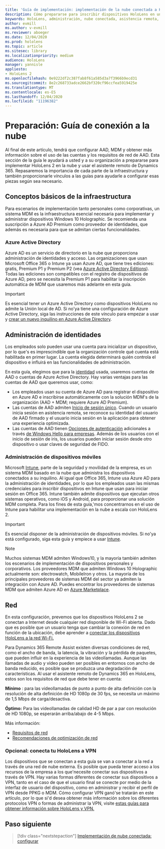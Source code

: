 ```yaml
---
title: 'Guía de implementación: implementación de la nube conectada a HoloLens 2 a escala con asistencia remota: prepararse'
description: Cómo prepararse para inscribir dispositivos HoloLens en una red conectada en la nube
keywords: HoloLens, administración, nube conectada, asistencia remota, AAD, Azure AD, MDM, administración de dispositivos móviles
author: evmill
ms.author: v-evmill
ms.reviewer: aboeger
ms.date: 12/04/2020
ms.prod: hololens
ms.topic: article
ms.sitesec: library
ms.localizationpriority: medium
audience: HoloLens
manager: yannisle
appliesto:
- HoloLens 2
ms.openlocfilehash: 0e9222df2c387fab8f61a585d3a7f3966b9ecd31
ms.sourcegitcommit: 8e2c268733adce2662bf320cf96ccfea5919425e
ms.translationtype: MT
ms.contentlocale: es-ES
ms.lasthandoff: 12/04/2020
ms.locfileid: "11196382"
---
```

# Preparación: Guía de conexión a la nube

Al final de este artículo, tendrá que configurar AAD, MDM y obtener más información sobre el uso de las cuentas y los requisitos de red de AAD. Esta sección de la guía le ayudará a usted y a su organización a prepararse para implementar HoloLens 2 en la nube y usar el asistente remoto de Dynamics 365. Repasaremos la importancia de cada parte de la infraestructura y también proporcionarle vínculos a las guías para ayudarle a configurar esas piezas según sea necesario.

## Conceptos básicos de la infraestructura

Para escenarios de implementación tanto personales como corporativas, un sistema MDM es la infraestructura esencial necesaria para implementar y administrar dispositivos Windows 10 Holographic. Se recomienda una suscripción a Azure AD Premium como proveedor de identidades, que además es necesaria para que se admitan ciertas funcionalidades.

### Azure Active Directory

Azure AD es un servicio de directorio en la nube que proporciona administración de identidades y acceso. Las organizaciones que usan Microsoft Office 365 o Intune ya usan Azure AD, que tiene tres ediciones: gratis, Premium P1 y Premium P2 (vea [Azure Active Directory Editions](https://azure.microsoft.com/documentation/articles/active-directory-editions)). Todas las ediciones son compatibles con el registro de dispositivos de Azure AD, pero se necesita la Premium P1 para habilitar la inscripción automática de MDM que usaremos más adelante en esta guía.

> [!IMPORTANT]
> Es esencial tener un Azure Active Directory como dispositivos HoloLens no admite la Unión local de AD. Si no&#39;ya tiene una configuración de Azure Active Directory, siga las instrucciones de este vínculo para empezar a usar y [crear un nuevo inquilino en Azure Active Directory](https://docs.microsoft.com/azure/active-directory/fundamentals/active-directory-access-create-new-tenant).

## Administración de identidades

Los empleados solo pueden usar una cuenta para inicializar un dispositivo, por lo que&#39;s es imprescindible que la organización controle qué cuenta está habilitada en primer lugar. La cuenta elegida determinará quién controla el dispositivo e influirá en las funcionalidades de administración.

En esta guía, elegimos que para la [identidad](https://docs.microsoft.com/hololens/hololens-identity) usada, usaremos cuentas de AAD o cuentas de Azure Active Directory. Hay varias ventajas para las cuentas de AAD que queremos usar, como:

- Los empleados usan su cuenta de Azure AD para registrar el dispositivo en Azure AD e inscribirse automáticamente con la solución MDM&#39;s de la organización (AAD + MDM; requiere Azure AD Premium).
- Las cuentas de AAD admiten [Inicio de sesión único](https://docs.microsoft.com/azure/active-directory/manage-apps/what-is-single-sign-on). Cuando un usuario inicia sesión en asistencia remota, se reconoce su identidad del usuario de AAD firmado y el usuario inicia sesión en la aplicación para obtener una experiencia optimizada.
- Las cuentas de AAD tienen [Opciones de autenticación](https://docs.microsoft.com/hololens/hololens-identity) adicionales a través [de Windows Hello para empresas](https://docs.microsoft.com/windows/security/identity-protection/hello-for-business/hello-identity-verification). Además de los usuarios con el inicio de sesión de iris, los usuarios pueden iniciar sesión desde otro dispositivo o usar claves de seguridad de FIDO.

### Administración de dispositivos móviles

Microsoft [Intune](https://docs.microsoft.com/mem/intune/fundamentals/what-is-intune), parte de la seguridad y movilidad de la empresa, es un sistema MDM basado en la nube que administra los dispositivos conectados a su inquilino. Al igual que Office 365, Intune usa Azure AD para la administración de identidades, por lo que los empleados usan las mismas credenciales para inscribir dispositivos en Intune que usan para iniciar sesión en Office 365. Intune también admite dispositivos que ejecutan otros sistemas operativos, como iOS y Android, para proporcionar una solución MDM completa. Para los fines de esta guía,&#39;mos concentrarnos en el uso de Intune para habilitar una implementación en la nube a escala con HoloLens 2.

> [!IMPORTANT]
> Es esencial disponer de la administración de dispositivos móviles. Si no&#39;ya está configurado, siga esta guía y empiece a usar [Intune](https://docs.microsoft.com/mem/intune/fundamentals/free-trial-sign-up).

> [!NOTE]
> Muchos sistemas MDM admiten Windows10, y la mayoría también admiten los escenarios de implementación de dispositivos personales y corporativos. Los proveedores MDM que admiten Windows 10 Holographic actualmente son: electrowatch, MobileIron y otros. La mayoría de los principales proveedores de sistemas MDM del sector ya admiten la integración con Azure AD. Puedes encontrar los proveedores de sistemas MDM que admiten Azure AD en [Azure Marketplace](https://azure.microsoft.com/marketplace/).

## Red

En esta configuración, prevemos que los dispositivos HoloLens 2 se conectan a Internet desde cualquier red disponible de Wi-Fi abierta. Dado que es posible que un usuario tenga que cambiar la conexión de red en función de la ubicación, debe aprender a [conectar los dispositivos HoloLens a la red Wi-Fi.](https://docs.microsoft.com/hololens/hololens-network)

Para Dynamics 365 Remote Assist existen diversas condiciones de red, como el ancho de banda, la latencia, la vibración y la pérdida de paquetes, que pueden influir en la experiencia de las videollamadas. Aunque las llamadas de audio y vídeo pueden ser posibles en entornos con ancho de banda reducido, es posible que se produzca una degradación de características. Al usar el asistente remoto de Dynamics 365 en HoloLens, estos son los requisitos de red que debe tener en cuenta:

**Mínimo** : para las videollamadas de punto a punto de alta definición con la resolución de alta definición de HD 1080p de 30 fps, se necesita un máximo de 1,5 Mbps de carga/desactiva.

**Óptimo:** Para las videollamadas de calidad HD de par a par con resolución de HD 1080p, se esperarán arriba/abajo de 4-5 Mbps.

Más información:

- [Requisitos de red](https://docs.microsoft.com/dynamics365/mixed-reality/remote-assist/requirements#network-requirements)
- [Recomendaciones de optimización de red](https://docs.microsoft.com/dynamics365/mixed-reality/remote-assist/requirements#dynamics-365-remote-assist-hololens)

### Opcional: conecta tu HoloLens a VPN

Los dispositivos que se conectan a esta guía se van a conectar a la red a través de una red de nube externa. Es posible que pueda tener acceso a los recursos de la empresa a los que&#39;necesite conectar sus dispositivos a través de VPN. Hay varias formas diferentes de conectar sus dispositivos a VPN, tanto en el caso de que el usuario final se conecte por medio de la interfaz de usuario del dispositivo, como en administrar y recibir el perfil de VPN desde PPKG o MDM. Cómo configurar VPN ganó&#39;se tratarán en este artículo, por lo que si&#39;d desea obtener más información sobre los diferentes protocolos VPN o formas de administrar la VPN, visite [estas guías para obtener información sobre HoloLens y VPN.](https://docs.microsoft.com/hololens/hololens-network#vpn)

## Paso siguiente

> [!div class="nextstepaction"]
> [Implementación de nube conectada: configurar](hololens2-cloud-connected-configure.md)
